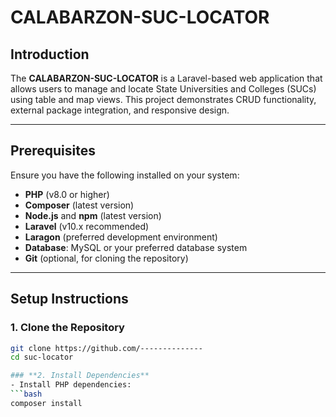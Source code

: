 # CALABARZON-SUC-LOCATOR

## **Introduction**
The **CALABARZON-SUC-LOCATOR** is a Laravel-based web application that allows users to manage and locate State Universities and Colleges (SUCs) using table and map views. This project demonstrates CRUD functionality, external package integration, and responsive design.

---

## **Prerequisites**
Ensure you have the following installed on your system:
- **PHP** (v8.0 or higher)
- **Composer** (latest version)
- **Node.js** and **npm** (latest version)
- **Laravel** (v10.x recommended)
- **Laragon** (preferred development environment)
- **Database**: MySQL or your preferred database system
- **Git** (optional, for cloning the repository)

---

## **Setup Instructions**

### **1. Clone the Repository**
```bash
git clone https://github.com/--------------
cd suc-locator

### **2. Install Dependencies**
- Install PHP dependencies:
```bash
composer install
